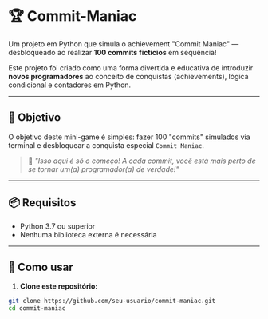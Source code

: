 # 🏆 Commit-Maniac

Um projeto em Python que simula o achievement "Commit Maniac" — desbloqueado ao realizar **100 commits fictícios** em sequência!

Este projeto foi criado como uma forma divertida e educativa de introduzir **novos programadores** ao conceito de conquistas (achievements), lógica condicional e contadores em Python.

---

## 🎯 Objetivo

O objetivo deste mini-game é simples: fazer 100 "commits" simulados via terminal e desbloquear a conquista especial `Commit Maniac`.

> 💬 *"Isso aqui é só o começo! A cada commit, você está mais perto de se tornar um(a) programador(a) de verdade!"*

---

## 📦 Requisitos

- Python 3.7 ou superior
- Nenhuma biblioteca externa é necessária

---

## 🚀 Como usar

1. **Clone este repositório:**

```bash
git clone https://github.com/seu-usuario/commit-maniac.git
cd commit-maniac
